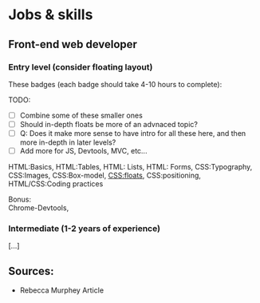 Jobs & skills
================

<!--  
@TODO:
- flesh this page out
- have 1-2 badges fleshed out
- send to Kevin again
-->

## Front-end web developer

### Entry level (consider floating layout)
<!--
TODO:
- once we have a lot of these badges defined, we can also shuffle them back and forth
- Have an image icon which shows what section it's from (like in editor icons)
- combine some of the smaller badges so it adds up to the correct amount of hours
-->
These badges (each badge should take 4-10 hours to complete):  

TODO:  
- [ ] Combine some of these smaller ones
- [ ] Should in-depth floats be more of an advnaced topic?
- [ ] Q: Does it make more sense to have intro for all these here, and then more in-depth in later levels?
- [ ] Add more for JS, Devtools, MVC, etc...

HTML:Basics, HTML:Tables, HTML: Lists, HTML: Forms, CSS:Typography, CSS:Images, CSS:Box-model, [CSS:floats](new_badges_uncategorized/css_floats.md), CSS:positioning,
HTML/CSS:Coding practices  


Bonus:  
Chrome-Devtools,


### Intermediate (1-2 years of experience)
[...]

<!--
Badge Sources:
- http://www.shayhowe.com/web-design/intro-to-html-css/
-->

<!-- **Front-end engineer**  
An entry level front-end engineer should have these skills at a basic level.
- [HTML](skills/html.md)
- [CSS](skills/css.md)
- JS
- GIT
- Templating (server or client)
- Client-side MVC
- Soft skills? (time managmetn, conflict resolution?)

- Troubleshooting?
- Debugging -->

## Sources:
- Rebecca Murphey Article
